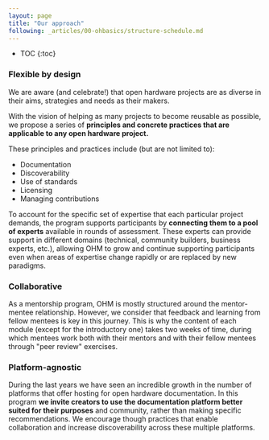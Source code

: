 ```yaml
---
layout: page
title: "Our approach"
following: _articles/00-ohbasics/structure-schedule.md
---
```

* TOC
{:toc}

### Flexible by design
We are aware (and celebrate!) that open hardware projects are as diverse in their aims, strategies and needs as their makers. 

With the vision of helping as many projects to become reusable as possible, we propose a series of <strong>principles and concrete practices that are applicable to any open hardware project.</strong> 

These principles and practices include (but are not limited to):
- Documentation
- Discoverability
- Use of standards
- Licensing
- Managing contributions

To account for the specific set of expertise that each particular project demands, the program supports participants by **connecting them to a pool of experts** available in rounds of assessment. These experts can provide support in different domains (technical, community builders, business experts, etc.), allowing OHM to grow and continue supporting participants even when areas of expertise change rapidly or are replaced by new paradigms.

### Collaborative
As a mentorship program, OHM is mostly structured around the mentor-mentee relationship. However, we consider that feedback and learning from fellow mentees is key in this journey. This is why the content of each module (except for the introductory one) takes two weeks of time, during which mentees work both with their mentors and with their fellow mentees through "peer review" exercises. 


### Platform-agnostic
During the last years we have seen an incredible growth in the number of platforms that offer hosting for open hardware documentation. In this program **we invite creators to use the documentation platform better suited for their purposes** and community, rather than making specific recommendations. We encourage though practices that enable collaboration and increase discoverability across these multiple platforms.
